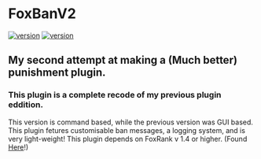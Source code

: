 # FoxBanV2
[![version](https://img.shields.io/badge/version-1.0-blue)](https://github.com/Foxikle/FoxBanV2/releases/tag/v1.1)
[![version](https://img.shields.io/badge/release-1.0-blue)]()
## My second attempt at making a (Much better) punishment plugin.
### This plugin is a complete recode of my previous plugin eddition. 
This version is command based, while the previous version was GUI based. 
This plugin fetures customisable ban messages, a logging system, and is very 
light-weight!  This plugin depends on FoxRank v 1.4 or higher. (Found [Here](https://github.com/Foxikle/FoxRank)!)
